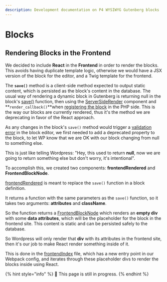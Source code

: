 ```yaml
---
description: Development documentation on P4 WYSIWYG Gutenberg blocks
---
```


# Blocks

## Rendering Blocks in the Frontend

We decided to include **React** in the **Frontend** in order to render the blocks. This avoids having duplicate template logic, otherwise we would have a JSX version of the block for the editor, and a Twig template for the frontend.

The **`save()`** method is a client-side method expected to output static content, which is persisted as the block's content in the database. The usual way of rendering a dynamic block in Gutenberg is returning null in the block's [save\(\)](https://developer.wordpress.org/block-editor/developers/block-api/block-edit-save/#save) function, then using the [ServerSideRender](https://developer.wordpress.org/block-editor/packages/packages-server-side-render/) component and **`render_callback()`**when [registering the block](https://developer.wordpress.org/reference/functions/register_block_type/) in the PHP side. This is the way our blocks are currently rendered, thus it's the method we are deprecating in favor of the React approach.

As any changes in the block's `save()` method would trigger a [validation error](https://developer.wordpress.org/block-editor/developers/block-api/block-edit-save/#validation) in the block editor, we first needed to add a deprecated property to the block, to let WP know that we are OK with our block changing from null to something else.

This is just like telling Wordpress: "Hey, this used to return **null**, now we are going to return something else but don't worry, it's intentional".

To accomplish this, we created two components: **frontendRendered** and **FrontendBlockNode**.

[frontendRendered](https://github.com/greenpeace/planet4-plugin-gutenberg-blocks/blob/master/assets/src/blocks/Spreadsheet/SpreadsheetBlock.js#L39) is meant to replace the `save()` function in a block definition.

It returns a function with the same parameters as the `save()` function, so it takes two arguments: **attributes** and **className**.

So the function returns a [FrontendBlockNode](https://github.com/greenpeace/planet4-plugin-gutenberg-blocks/blob/master/assets/src/components/FrontendBlockNode/FrontendBlockNode.js#L10) which renders an **empty div** with some **data attributes**, which will be the placeholder for the block in the frontend site. This content is static and can be persisted safely to the database.

So Wordpress will only render that **div** with its attributes in the frontend site, then it's our job to make React render something inside of it.

This is done in the [frontendIndex](https://github.com/greenpeace/planet4-plugin-gutenberg-blocks/blob/master/assets/src/frontendIndex.js#L12) file, which has a new entry point in our Webpack config, and iterates through these placeholder divs to render the blocks inside using React.

{% hint style="info" %}
🔧 This page is still in progress.
{% endhint %}

